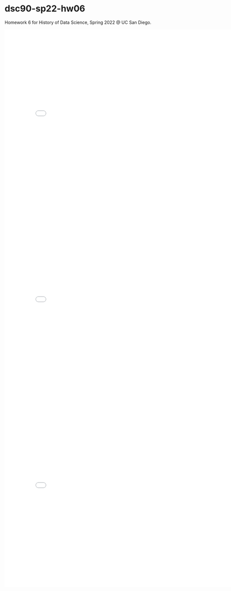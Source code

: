 # dsc90-sp22-hw06
Homework 6 for History of Data Science, Spring 2022 @ UC San Diego.

<iframe src='../snow_map.html' width=800 height=600 frameBorder=0></iframe>

<iframe src='../galt_fig.html' width=800 height=600 frameBorder=0></iframe>

<iframe src='../france_fig.html' width=800 height=600 frameBorder=0></iframe>
